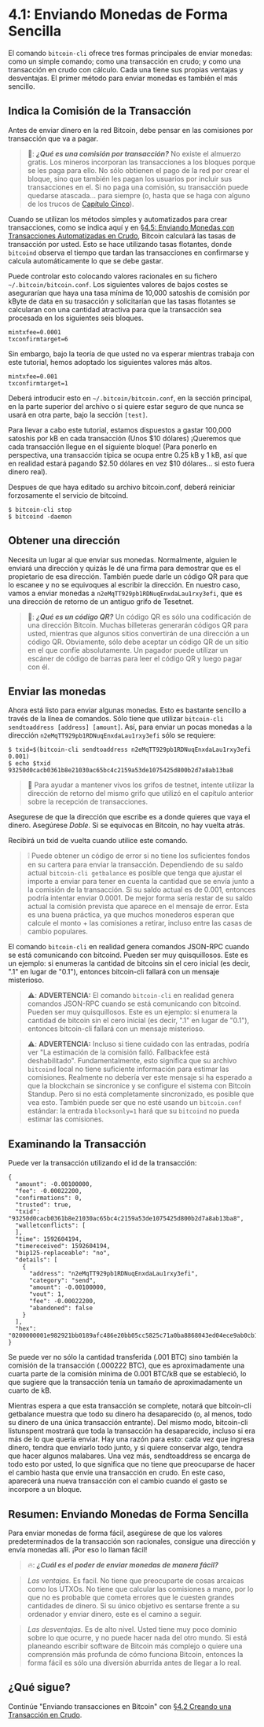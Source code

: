 # 4.1: Enviando Monedas de Forma Sencilla

El comando `bitcoin-cli` ofrece tres formas principales de enviar monedas: como un simple comando; como una transacción en crudo; y como una transacción en crudo con cálculo. Cada una tiene sus propias ventajas y desventajas. El primer método para enviar monedas es también el más sencillo.

## Indica la Comisión de la Transacción

Antes de enviar dinero en la red Bitcoin, debe pensar en las comisiones por transacción que va a pagar.

> 📖: ***¿Qué es una comisión por transacción?*** No existe el almuerzo gratis. Los mineros incorporan las transacciones a los bloques porque se les paga para ello. No sólo obtienen el pago de la red por crear el bloque, sino que también les pagan los usuarios por incluir sus transacciones en el. Si no paga una comisión, su transacción puede quedarse atascada... para siempre (o, hasta que se haga con alguno de los trucos de [Capítulo Cinco](05_0_Controlando_Transacciones_Bitcoin.md)).

Cuando se utilizan los métodos simples y automatizados para crear transacciones, como se indica aquí y en [§4.5: Enviando Monedas con Transacciones Automatizadas en Crudo](04_5_Enviando_Monedas_con_Transacciones_Crudas_Automatizadas.md), Bitcoin calculará las tasas de transacción por usted. Esto se hace utilizando tasas flotantes, donde `bitcoind` observa el tiempo que tardan las transacciones en confirmarse y calcula automáticamente lo que se debe gastar.

Puede controlar esto colocando valores racionales en su fichero `~/.bitcoin/bitcoin.conf`. Los siguientes valores de bajos costes se asegurarían que haya una tasa mínima de 10,000 satoshis de comisión por kByte de data en su trasacción y solicitarían que las tasas flotantes se calcularan con una cantidad atractiva para que la transacción sea procesada en los siguientes seis bloques. 
```
mintxfee=0.0001
txconfirmtarget=6
```
Sin embargo, bajo la teoría de que usted no va esperar mientras trabaja con este tutorial, hemos adoptado los siguientes valores más altos. 
```
mintxfee=0.001
txconfirmtarget=1
```
Deberá introducir esto en `~/.bitcoin/bitcoin.conf`, en la sección principal, en la parte superior del archivo o si quiere estar seguro de que nunca se usará en otra parte, bajo la sección `[test]`.

Para llevar a cabo este tutorial, estamos dispuestos a gastar 100,000 satoshis por kB en cada transacción (Unos $10 dólares) ¡Queremos que cada transacción llegue en el siguiente bloque! (Para ponerlo en perspectiva, una transacción típica se ocupa entre 0.25 kB y 1 kB, así que en realidad estará pagando $2.50 dólares en vez $10 dólares... si esto fuera dinero real).

Despues de que haya editado su archivo bitcoin.conf, deberá reiniciar forzosamente el servicio de bitcoind.
```
$ bitcoin-cli stop
$ bitcoind -daemon
```

## Obtener una dirección

Necesita un lugar al que enviar sus monedas. Normalmente, alguien le enviará una dirección y quizás le dé una firma para demostrar que es el propietario de esa dirección. También puede darle un código QR para que lo escanee y no se equivoques al escribir la dirección. En nuestro caso, vamos a enviar monedas a `n2eMqTT929pb1RDNuqEnxdaLau1rxy3efi`, que es una dirección de retorno de un antiguo grifo de Tesetnet.

> 📖: ***¿Qué es un código QR?*** Un código QR es sólo una codificación de una dirección Bitcoin. Muchas billeteras generarán códigos QR para usted, mientras que algunos sitios convertirán de una dirección a un código QR. Obviamente, sólo debe aceptar un código QR de un sitio en el que confíe absolutamente. Un pagador puede utilizar un escáner de código de barras para leer el código QR y luego pagar con él.

## Enviar las monedas

Ahora está listo para enviar algunas monedas. Esto es bastante sencillo a través de la línea de comandos. Sólo tiene que utilizar `bitcoin-cli sendtoaddress [address] [amount]`. Así, para enviar un pocas monedas a la dirección `n2eMqTT929pb1RDNuqEnxdaLau1rxy3efi` sólo se requiere:
```
$ txid=$(bitcoin-cli sendtoaddress n2eMqTT929pb1RDNuqEnxdaLau1rxy3efi 0.001)
$ echo $txid
93250d0cacb0361b8e21030ac65bc4c2159a53de1075425d800b2d7a8ab13ba8
```

> 🙏 Para ayudar a mantener vivos los grifos de testnet, intente utilizar la dirección de retorno del mismo grifo que utilizó en el capítulo anterior sobre la recepción de transacciones.

Asegurese de que la dirección que escribe es a donde quieres que vaya el dinero. Asegúrese _Doble_. Si se equivocas en Bitcoin, no hay vuelta atrás. 

Recibirá un txid de vuelta cuando utilice este comando.

> ❕ Puede obtener un código de error si no tiene los suficientes fondos en su cartera para enviar la transacción. Dependiendo de su saldo actual `bitcoin-cli getbalance` es posible que tenga que ajustar el importe a enviar para tener en cuenta la cantidad que se envía junto a la comisión de la transacción. Si su saldo actual es de 0.001, entonces podría intentar enviar 0.0001. De mejor forma sería restar de su saldo actual la comisión prevista que aparece en el mensaje de error. Esta es una buena práctica, ya que muchos monederos esperan que calcule el monto + las comisiones a retirar, incluso entre las casas de cambio populares.

El comando `bitcoin-cli` en realidad genera comandos JSON-RPC cuando se está comunicando con bitcoind. Pueden ser muy quisquillosos. Este es un ejemplo: si enumeras la cantidad de bitcoins sin el cero inicial (es decir, ".1" en lugar de "0.1"), entonces bitcoin-cli fallará con un mensaje misterioso.

> ⚠️: **ADVERTENCIA:** El comando `bitcoin-cli` en realidad genera comandos JSON-RPC cuando se está comunicando con bitcoind. Pueden ser muy quisquillosos. Este es un ejemplo: si enumera la cantidad de bitcoin sin el cero inicial (es decir, ".1" en lugar de "0.1"), entonces bitcoin-cli fallará con un mensaje misterioso.

> ⚠️: **ADVERTENCIA:** Incluso si tiene cuidado con las entradas, podría ver "La estimación de la comisión falló. Fallbackfee está deshabilitado". Fundamentalmente, esto significa que su archivo `bitcoind` local no tiene suficiente información para estimar las comisiones. Realmente no debería ver este mensaje si ha esperado a que la blockchain se sincronice y se configure el sistema con Bitcoin Standup. Pero si no está completamente sincronizado, es posible que vea esto. También puede ser que no esté usando un `bitcoin.conf` estándar: la entrada `blocksonly=1` hará que su `bitcoind` no pueda estimar las comisiones.

## Examinando la Transacción

Puede ver la transacción utilizando el id de la transacción:
```
{
  "amount": -0.00100000,
  "fee": -0.00022200,
  "confirmations": 0,
  "trusted": true,
  "txid": "93250d0cacb0361b8e21030ac65bc4c2159a53de1075425d800b2d7a8ab13ba8",
  "walletconflicts": [
  ],
  "time": 1592604194,
  "timereceived": 1592604194,
  "bip125-replaceable": "no",
  "details": [
    {
      "address": "n2eMqTT929pb1RDNuqEnxdaLau1rxy3efi",
      "category": "send",
      "amount": -0.00100000,
      "vout": 1,
      "fee": -0.00022200,
      "abandoned": false
    }
  ],
  "hex": "0200000001e982921bb0189afc486e20bb05cc5825c71a0ba8868043ed04ece9ab0cb12a8e010000006a47304402200fc493a01c5c9d9574f7c321cee6880f7f1df847be71039e2d996f7f75c17b3d02203057f5baa48745ba7ab5f1d4eed11585bd8beab838b1ca03a4138516fe52b3b8012102fd5740996d853ea51a6904cf03257fc11204b0179f344c49739ec5b20b39c9bafeffffff02e8640d0000000000160014d37b6ae4a917bcc873f6395741155f565e2dc7c4a0860100000000001976a914e7c1345fc8f87c68170b3aa798a956c2fe6a9eff88ac780b1b00"
}
```
Se puede ver no sólo la cantidad transferida (.001 BTC) sino también la comisión de la transacción (.000222 BTC), que es aproximadamente una cuarta parte de la comisión mínima de 0.001 BTC/kB que se estableció, lo que sugiere que la transacción tenía un tamaño de aproximadamente un cuarto de kB.

Mientras espera a que esta transacción se complete, notará que bitcoin-cli getbalance muestra que todo su dinero ha desaparecido (o, al menos, todo su dinero de una única transacción entrante). Del mismo modo, bitcoin-cli listunspent mostrará que toda la transacción ha desaparecido, incluso si era más de lo que quería enviar. Hay una razón para esto: cada vez que ingresa dinero, tendra que enviarlo todo junto, y si quiere conservar algo, tendra que hacer algunos malabares. Una vez más, sendtoaddress se encarga de todo esto por usted, lo que significa que no tiene que preocuparse de hacer el cambio hasta que envíe una transacción en crudo. En este caso, aparecerá una nueva transacción con el cambio cuando el gasto se incorpore a un bloque.



## Resumen: Enviando Monedas de Forma Sencilla

Para enviar monedas de forma fácil, asegúrese de que los valores predeterminados de la transacción son racionales, consigue una dirección y envía monedas allí. ¡Por eso lo llaman fácil!

> 🔥: ***¿Cuál es el poder de enviar monedas de manera fácil?***

> _Las ventajas._ Es facil. No tiene que preocuparte de cosas arcaicas como los UTXOs. No tiene que calcular las comisiones a mano, por lo que no es probable que cometa errores que le cuesten grandes cantidades de dinero. Si su único objetivo es sentarse frente a su ordenador y enviar dinero, este es el camino a seguir.

> _Las desventajas._ Es de alto nivel. Usted tiene muy poco dominio sobre lo que ocurre, y no puede hacer nada del otro mundo. Si está planeando escribir software de Bitcoin más complejo o quiere una comprensión más profunda de cómo funciona Bitcoin, entonces la forma fácil es sólo una diversión aburrida antes de llegar a lo real.

## ¿Qué sigue?

Continúe "Enviando transacciones en Bitcoin" con [§4.2 Creando una Transacción en Crudo](04_2_Creando_una_Transaccion_Cruda.md).
